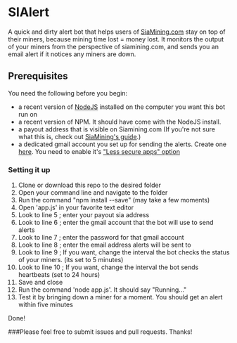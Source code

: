 # SIAlert

A quick and dirty alert bot that helps users of [SiaMining.com](https://siamining.com/) stay on top of their miners, because mining time lost = money lost. It monitors the output of your miners from the perspective of siamining.com, and sends you an email alert if it notices any miners are down.

##  Prerequisites

You need the following before you begin:
* a recent version of [NodeJS](https://nodejs.org/) installed on the computer you want this bot run on
* a recent version of NPM. It should have come with the NodeJS install.
* a payout address that is visible on Siamining.com (If you're not sure what this is, check out [SiaMining's guide](https://siamining.com/help).)
* a dedicated gmail account you set up for sending the alerts. Create one [here](https://accounts.google.com/SignUp?service=mail). You need to enable it's 
 ["Less secure apps" option](https://support.google.com/accounts/answer/6010255?hl=en)

### Setting it up

1) Clone or download this repo to the desired folder
2) Open your command line and navigate to the folder
3) Run the command "npm install --save" (may take a few moments)
4) Open 'app.js' in your favorite text editor
5) Look to line 5 ; enter your payout sia address
6) Look to line 6 ; enter the gmail account that the bot will use to send alerts
7) Look to line 7 ; enter the password for that gmail account
8) Look to line 8 ; enter the email address alerts will be sent to
9) Look to line 9 ; If you want, change the interval the bot checks the status of your miners. (its set to 5 minutes)
10) Look to line 10 ; If you want, change the interval the bot sends heartbeats (set to 24 hours)
11) Save and close
12) Run the command 'node app.js'. It should say "Running..."
13) Test it by bringing down a miner for a moment. You should get an alert within five minutes

Done!

###Please feel free to submit issues and pull requests. Thanks!